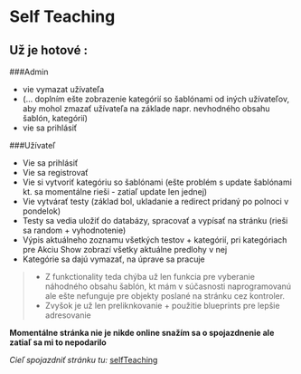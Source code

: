 # Self Teaching
## Už je hotové : 

###Admin
* vie vymazat užívateľa
* (... doplním ešte zobrazenie kategórií so šablónami od iných užívateľov, aby mohol zmazať užívateľa na základe napr. nevhodného obsahu šablón, kategórií)
* vie sa prihlásiť


###Užívateľ
* Vie sa prihlásiť
* Vie sa registrovať
* Vie si vytvoriť kategóriu so šablónami (ešte problém s update šablónami kt. sa momentálne rieši - zatiaľ update len jednej)
* Vie vytvárať testy (základ bol, ukladanie a redirect pridaný po polnoci v pondelok)
* Testy sa vedia uložiť do databázy, spracovať a vypísať na stránku (rieši sa random + vyhodnotenie)
* Výpis aktuálneho zoznamu všetkých testov + kategórií, pri kategóriach pre Akciu Show zobrazí všetky aktuálne predlohy v nej
* Kategórie sa dajú vymazať, na úprave sa pracuje

>- Z funkctionality teda chýba už len funkcia pre vyberanie náhodného obsahu šablón, kt mám v súčasnosti naprogramovanú ale ešte nefunguje pre objekty poslané na stránku cez kontroler.
>- Zvyšok je už len preliknkovanie + použitie blueprints pre lepšie adresovanie


**Momentálne stránka nie je nikde online snažím sa o spojazdnenie ale zatiaľ sa mi to nepodarilo**

*Cieľ spojazdniť stránku tu:* [selfTeaching](http://tia-selfteaching.rhcloud.com/)

